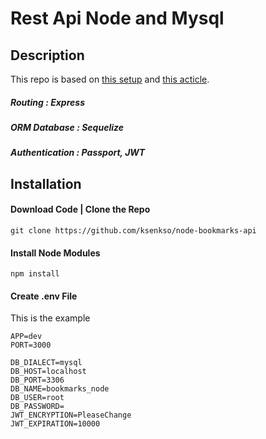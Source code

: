 # Rest Api Node and Mysql

## Description
This repo is based on [this setup](https://github.com/brianschardt/node_rest_api_mysql) and [this acticle](https://codeburst.io/build-a-rest-api-for-node-mysql-2018-jwt-6957bcfc7ac9). 
##### Routing         : Express
##### ORM Database    : Sequelize
##### Authentication  : Passport, JWT

## Installation

#### Download Code | Clone the Repo

```
git clone https://github.com/ksenkso/node-bookmarks-api
```

#### Install Node Modules
```
npm install
```

#### Create .env File
This is the example
```
APP=dev
PORT=3000

DB_DIALECT=mysql
DB_HOST=localhost
DB_PORT=3306
DB_NAME=bookmarks_node
DB_USER=root
DB_PASSWORD=
JWT_ENCRYPTION=PleaseChange
JWT_EXPIRATION=10000
```

